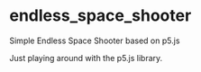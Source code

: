 # endless_space_shooter
Simple Endless Space Shooter based on p5.js

Just playing around with the p5.js library.
